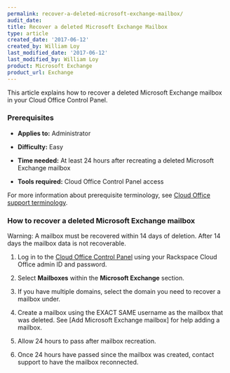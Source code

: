 ```yaml
---
permalink: recover-a-deleted-microsoft-exchange-mailbox/
audit_date:
title: Recover a deleted Microsoft Exchange Mailbox
type: article
created_date: '2017-06-12'
created_by: William Loy
last_modified_date: '2017-06-12'
last_modified_by: William Loy
product: Microsoft Exchange
product_url: Exchange
---
```


This article explains how to recover a deleted Microsoft Exchange mailbox in your Cloud Office Control Panel.

### Prerequisites

- **Applies to:** Administrator

- **Difficulty:** Easy

- **Time needed:** At least 24 hours after recreating a deleted Microsoft Exchange mailbox

- **Tools required:**  Cloud Office Control Panel access

For more information about prerequisite terminology, see [Cloud Office support terminology](/how-to/cloud-office-support-terminology).


### How to recover a deleted Microsoft Exchange mailbox

Warning: A mailbox must be recovered within 14 days of deletion. After 14 days the mailbox data is not recoverable.

1.	Log in to the [Cloud Office Control Panel](https://cp.rackspace.com/Login.aspx?ReturnUrl=%2f "Cloud Office Control Panel") using your Rackspace Cloud Office admin ID and password.

2.	Select **Mailboxes** within the **Microsoft Exchange** section.

<!--add screen shot file DeleteHexboxSC1.png-->

3.	If you have multiple domains, select the domain you need to recover a mailbox under.

4. Create a mailbox using the EXACT SAME username as the mailbox that was deleted. See [Add Microsoft Exchange mailbox] for help adding a mailbox.

5. Allow 24 hours to pass after mailbox recreation.

6. Once 24 hours have passed since the mailbox was created, contact support to have the mailbox reconnected.
